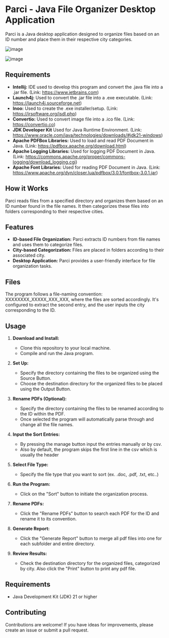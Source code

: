 # Parci - Java File Organizer Desktop Application

Parci is a Java desktop application designed to organize files based on an ID number and place them in their respective city categories.

![image](https://github.com/breckenridmj/parci-java-file-organizer/assets/59925642/35b315d9-7f34-422e-9c25-4f28e9053ddc)

![image](https://github.com/breckenridmj/parci-java-file-organizer/assets/59925642/da87c458-ae03-41df-acaf-399b90c8bcd9)

## Requirements

- **Intellij:** IDE used to develop this program and convert the .java file into a .jar file. (Link: https://www.jetbrains.com)
- **Launch4j:** Used to convert the .jar file into a .exe executable. (Link: https://launch4j.sourceforge.net)
- **Inoo:** Used to create the .exe installer/setup. (Link: https://jrsoftware.org/isdl.php)
- **Convertio:** Used to convert image file into a .ico file. (Link: https://convertio.co)
- **JDK Developer Kit** Used for Java Runtime Environment. (Link: https://www.oracle.com/java/technologies/downloads/#jdk21-windows)
- **Apache PDFBox Libraries:** Used to load and read PDF Document in Java. (Link: https://pdfbox.apache.org/download.html)
- **Apache Logging Libraries:** Used for logging PDF Document in Java. (Link: https://commons.apache.org/proper/commons-logging/download_logging.cgi)
- **Apache Font Libraries:** Used for reading PDF Document in Java. (Link: https://www.apache.org/dyn/closer.lua/pdfbox/3.0.1/fontbox-3.0.1.jar)
  
## How it Works

Parci reads files from a specified directory and organizes them based on an ID number found in the file names. It then categorizes these files into folders corresponding to their respective cities.

## Features

- **ID-based File Organization:** Parci extracts ID numbers from file names and uses them to categorize files.
- **City-based Categorization:** Files are placed in folders according to their associated city.
- **Desktop Application:** Parci provides a user-friendly interface for file organization tasks.

## Files

The program follows a file-naming convention: XXXXXXXX_XXXXX_XXX_XXX, where the files are sorted accordingly. It's configured to extract the second entry, and the user inputs the city corresponding to the ID.

## Usage

1. **Download and Install:**
   - Clone this repository to your local machine.
   - Compile and run the Java program.
   
2. **Set Up:**
   - Specify the directory containing the files to be organized using the Source Button.
   - Choose the destination directory for the organized files to be placed using the Output Button.
  
3. **Rename PDFs (Optional):**
   - Specify the directory containing the files to be renamed according to the ID within the PDF.
   - Once selected the program will automatically parse through and change all the file names.
     
4. **Input the Sort Entries:**
   - By pressing the manage button input the entries manually or by csv.
   - Also by default, the program skips the first line in the csv which is usually the header
  
5. **Select File Type:**
   - Specify the file type that you want to sort (ex. .doc, .pdf, .txt, etc..)
  
6. **Run the Program:**
   - Click on the "Sort" button to initiate the organization process.
  
6. **Rename PDFs:**
   - Click the "Rename PDFs" button to search each PDF for the ID and rename it to its convention.
     
6. **Generate Report:**
   - Click the "Generate Report" button to merge all pdf files into one for each subfolder and entire directory. 

7. **Review Results:**
   - Check the destination directory for the organized files, categorized by city. Also click the "Print" button to print any pdf file.

## Requirements

- Java Development Kit (JDK) 21 or higher

## Contributing

Contributions are welcome! If you have ideas for improvements, please create an issue or submit a pull request.
